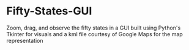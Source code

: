 # Fifty-States-GUI
Zoom, drag, and observe the fifty states in a GUI built using Python's Tkinter for visuals and a kml file courtesy of Google Maps for the map representation
